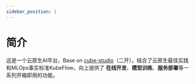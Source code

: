 ```yaml
---
sidebar_position: 1
---
```


# 简介

这是一个云原生AI平台，Base on [cube-studio](https://github.com/tencentmusic/cube-studio)（二开），结合了云原生最佳实践和MLOps事实标准KubeFlow，向上提供了
**在线开发**、**模型训练**、**服务部署**等一系列开箱即用的功能。

